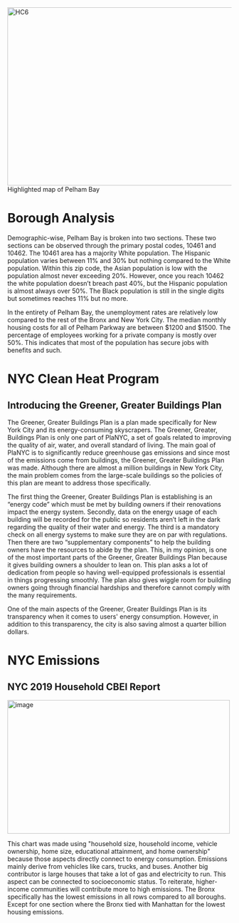 <img src="https://github.com/isabel-arce/isabel-arce.github.io/assets/148930646/fff7f359-5c06-46a4-9b62-c3be36c6c21b" width="600" height="400" alt="HC6">
Highlighted map of Pelham Bay

# Borough Analysis
Demographic-wise, Pelham Bay is broken into two sections. These two sections can be observed through the primary postal codes, 10461 and 10462. The 10461 area has a majority White population. The Hispanic population varies between 11% and 30% but nothing compared to the White population. Within this zip code, the Asian population is low with the population almost never exceeding 20%. However, once you reach 10462 the white population doesn’t breach past 40%, but the Hispanic population is almost always over 50%. The Black population is still in the single digits but sometimes reaches 11% but no more.

In the entirety of Pelham Bay, the unemployment rates are relatively low compared to the rest of the Bronx and New York City. The median monthly housing costs for all of Pelham Parkway are between $1200 and $1500. The percentage of employees working for a private company is mostly over 50%. This indicates that most of the population has secure jobs with benefits and such.

# NYC Clean Heat Program
## Introducing the Greener, Greater Buildings Plan
The Greener, Greater Buildings Plan is a plan made specifically for New York City and its energy-consuming skyscrapers. The Greener, Greater, Buildings Plan is only one part of PlaNYC, a set of goals related to improving the quality of air, water, and overall standard of living. The main goal of PlaNYC is to significantly reduce greenhouse gas emissions and since most of the emissions come from buildings, the Greener, Greater Buildings Plan was made. Although there are almost a million buildings in New York City, the main problem comes from the large-scale buildings so the policies of this plan are meant to address those specifically. 

The first thing the Greener, Greater Buildings Plan is establishing is an “energy code” which must be met by building owners if their renovations impact the energy system. Secondly, data on the energy usage of each building will be recorded for the public so residents aren’t left in the dark regarding the quality of their water and energy. The third is a mandatory check on all energy systems to make sure they are on par with regulations. Then there are two “supplementary components” to help the building owners have the resources to abide by the plan. This, in my opinion, is one of the most important parts of the Greener, Greater Buildings Plan because it gives building owners a shoulder to lean on. This plan asks a lot of dedication from people so having well-equipped professionals is essential in things progressing smoothly. The plan also gives wiggle room for building owners going through financial hardships and therefore cannot comply with the many requirements. 

One of the main aspects of the Greener, Greater Buildings Plan is its transparency when it comes to users' energy consumption. However, in addition to this transparency, the city is also saving almost a quarter billion dollars. 

# NYC Emissions
## NYC 2019 Household CBEI Report
<img width="500" height="300" alt="image" src="https://github.com/isabel-arce/isabel-arce.github.io/assets/148930646/d0326e0c-ead8-4b53-bad8-680a6e80e61d">

This chart was made using "household size, household income, vehicle ownership, home size, educational attainment, and home ownership" because those aspects directly connect to energy consumption. Emissions mainly derive from vehicles like cars, trucks, and buses. Another big contributor is large houses that take a lot of gas and electricity to run. This aspect can be connected to socioeconomic status. To reiterate, higher-income communities will contribute more to high emissions. The Bronx specifically has the lowest emissions in all rows compared to all boroughs. Except for one section where the Bronx tied with Manhattan for the lowest housing emissions. 























